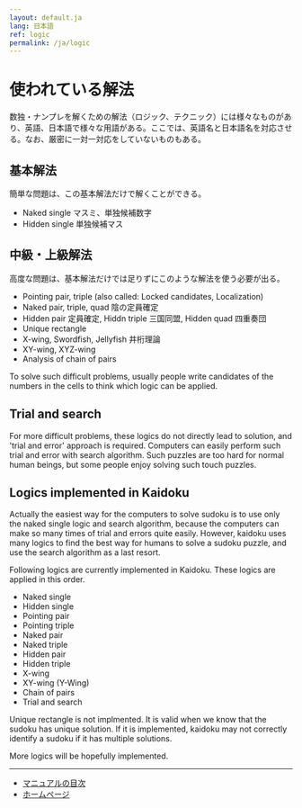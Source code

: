 ```yaml
---
layout: default.ja
lang: 日本語
ref: logic
permalink: /ja/logic
---
```


# 使われている解法

数独・ナンプレを解くための解法（ロジック、テクニック）には様々なものがあり、英語、日本語で様々な用語がある。ここでは、英語名と日本語名を対応させる。なお、厳密に一対一対応をしていないものもある。

## 基本解法

簡単な問題は、この基本解法だけで解くことができる。

- Naked single マスミ、単独候補数字
- Hidden single 単独候補マス

## 中級・上級解法

高度な問題は、基本解法だけでは足りずにこのような解法を使う必要が出る。

- Pointing pair, triple (also called: Locked candidates, Localization)
- Naked pair, triple, quad 陰の定員確定
- Hidden pair 定員確定, Hiddn triple 三国同盟, Hidden quad  四重奏団
- Unique rectangle
- X-wing, Swordfish, Jellyfish 井桁理論
- XY-wing, XYZ-wing
- Analysis of chain of pairs

To solve such difficult problems, usually people write candidates of the numbers in the cells to think which logic can be applied.

## Trial and search

For more difficult problems, these logics do not directly lead to solution, and 'trial and error' approach is required. Computers can easily perform such trial and error with search algorithm. Such puzzles are too hard for normal human beings, but some people enjoy solving such touch puzzles.

## Logics implemented in Kaidoku

Actually the easiest way for the computers to solve sudoku is to use only the naked single logic and search algorithm, because the computers can make so many times of trial and errors quite easily. However, kaidoku uses many logics to find the best way for humans to solve a sudoku puzzle, and use the search algorithm as a last resort.

Following logics are currently implemented in Kaidoku. These logics are applied in this order.

- Naked single
- Hidden single
- Pointing pair
- Pointing triple
- Naked pair
- Naked triple
- Hidden pair
- Hidden triple
- X-wing
- XY-wing (Y-Wing)
- Chain of pairs
- Trial and search

Unique rectangle is not implmented. It is valid when we know that the sudoku has unique solution. If it is implemented, kaidoku may not correctly identify a sudoku if it has multiple solutions.

More logics will be hopefully implemented.

- - -

- [マニュアルの目次](./#マニュアル)
- [ホームページ](./)
